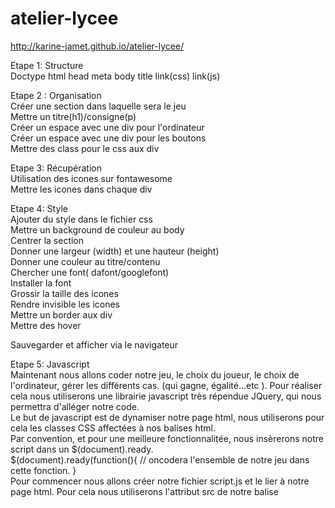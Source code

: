 # atelier-lycee

http://karine-jamet.github.io/atelier-lycee/

Etape 1: Structure
</br>
Doctype html head meta body title link(css) link(js)

Etape 2 : Organisation
</br>
Créer une section dans laquelle sera le jeu
</br>
Mettre un titre(h1)/consigne(p)
</br>
Créer un espace avec une div pour l'ordinateur
</br>
Créer un espace avec une div pour les boutons
</br>
Mettre des class pour le css aux div
</br>

Etape 3: Récupération
</br>
Utilisation des icones sur fontawesome
</br>
Mettre les icones dans chaque div
</br>

Etape 4: Style
</br>
Ajouter du style dans le fichier css
</br>
Mettre un background de couleur au body
</br>
Centrer la section
</br>
Donner une largeur (width) et une hauteur (height)
</br>
Donner une couleur au titre/contenu
</br>
Chercher une font( dafont/googlefont)
</br>
Installer la font
</br>
Grossir la taille des icones
</br>
Rendre invisible les icones
</br>
Mettre un border aux div
</br>
Mettre des hover
</br>

Sauvegarder et afficher via le navigateur
</br>

Etape 5: Javascript
</br>
Maintenant nous allons coder notre jeu, le choix du joueur, le choix de l'ordinateur, gérer les différents cas. (qui gagne, égalité...etc ). Pour réaliser cela nous utiliserons une librairie javascript très répendue JQuery, qui nous permettra d'alléger notre code.
</br>
Le but de javascript est de dynamiser notre page html, nous utiliserons pour cela les classes CSS affectées à nos balises html.
</br>
Par convention, et pour une meilleure fonctionnalitée, nous insèrerons notre script dans un $(document).ready.
</br>
$(document).ready(function(){
  // oncodera l'ensemble de notre jeu dans cette fonction.
}
</br>
Pour commencer nous allons créer notre fichier script.js et le lier à notre page html.
Pour cela nous utiliserons l'attribut src de notre balise <script> : <script src="script.js">.
</br>

Etape 6: Le joueur clique
</br>
La seule action du joueur est de sélectionner avec sa souris l'une des trois propositions (pierre, feuille ou ciseaux). Nous devons maintenant coder cette action.
</br>
$("classeIcone").on("click", function(){
  // on codera l'ensemble des conséquences du click du joueur dans cette fonction.
}
</br>
Etape 7: Choix de l'ordi
</br>
Le choix de l'ordi reste une conséquence de l'action de click du joueur, nous continuons de coder dans notre fonction .on("click").
</br>
Si on récapitule, on doit se retrouver avec :</br>

$(document).ready(function(){
  $("classeIcone").on("click", function(){
    // Création d'une variable choix de l'ordinateur
  }
}
</br>
Comme expliqué ci-dessus, nous allons stocker le choix de l'ordinateur dans une variable et lui affecter une valeur (exemple: var choixOrdi = ...).
</br>
Le choix de l'ordinateur doit être une valeur aléatoire. Nous devons alors lui affecter une valeur comprise entre 1 et 3 et cela générée de manière aléatoire.
</br>
Petit indice --> Les fonctions Math.floor() et Math.random() peuvent nous être très utile à cette étape.
</br>

Etape 8: Affichage du choix de l'ordinateur
</br>
Pour cela nous devons créer une classe CSS qui nous permettra, de créer l'effet voulu. Cette classe sera ajoutée à l'icone correspondant au choix de l'ordinateur.
</br>
Indice --> $(".ordinateur > .fa:nth-child("+ordiChoix+")").addClass("nouvelleClasse");
</br>

Etape 9: Conditions pour interpréter tous les résultats possibles
</br>Structure de la condition if</br>
if (condition1)
   instruction1
else if (condition2)
   instruction2
else if (condition3)
   instruction3
...
else
   instructionN
</br>
Dans cette partie nous allons gérer tous les cas, égalité, qui gagne ... etc.
</br>

Etape 10: Score
</br>
